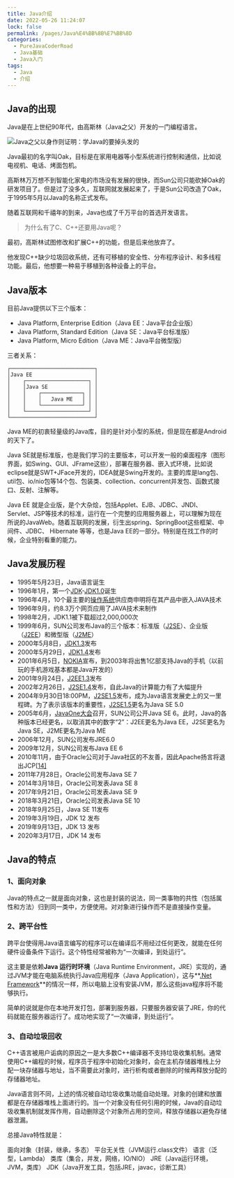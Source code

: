 ```yaml
---
title: Java介绍
date: 2022-05-26 11:24:07
lock: false
permalink: /pages/Java%E4%BB%8B%E7%BB%8D
categories: 
  - PureJavaCoderRoad
  - Java基础
  - Java入门
tags: 
  - Java
  - 介绍
---
```




## Java的出现

Java是在上世纪90年代，由高斯林（Java之父）开发的一门编程语言。

![Java之父以身作则证明：学Java的要掉头发的](https://blog-1253198264.cos.ap-guangzhou.myqcloud.com/image-20210104105506719.png)

Java最初的名字叫Oak，目标是在家用电器等小型系统进行控制和通信，比如说电视机、电话、烤面包机。

高斯林万万想不到智能化家电的市场没有发展的很快，而Sun公司只能砍掉Oak的研发项目了。但是过了没多久，互联网就发展起来了，于是Sun公司改造了Oak，于1995年5月以Java的名称正式发布。

随着互联网和千禧年的到来，Java也成了千万平台的首选开发语言。

> 为什么有了C、C++还要用Java呢？

最初，高斯林试图修改和扩展C++的功能，但是后来他放弃了。

他发现C++缺少垃圾回收系统，还有可移植的安全性、分布程序设计、和多线程功能。最后，他想要一种易于移植到各种设备上的平台。



## Java版本

目前Java提供以下三个版本：

- Java Platform, Enterprise Edition（Java EE：Java平台企业版）
- Java Platform, Standard Edition（Java SE：Java平台标准版）
- Java Platform, Micro Edition（Java ME：Java平台微型版）

三者关系：

```ascii
┌───────────────────────────┐
│Java EE                    │
│    ┌────────────────────┐ │
│    │Java SE             │ │
│    │    ┌─────────────┐ │ │
│    │    │   Java ME   │ │ │
│    │    └─────────────┘ │ │
│    └────────────────────┘ │
└───────────────────────────┘
```



Java ME的初衷轻量级的Java库，目的是针对小型的系统，但是现在都是Android的天下了。

Java SE就是标准版，也是我们学习的主要版本，可以开发一般的桌面程序（图形界面，如Swing、GUI、JFrame这些），部署在服务器、嵌入式环境，比如说eclipse就是SWT+JFace开发的，IDEA就是Swing开发的。主要的库是lang包、util包、io/nio包等14个包、包装类、collection、concurrent并发包、函数式接口、反射、注解等。

Java EE 就是企业版，是个大杂烩，包括Applet、EJB、JDBC、JNDI、Servlet、JSP等技术的标准，运行在一个完整的应用服务器上，可以理解为现在所说的JavaWeb。随着互联网的发展，衍生出spring、SpringBoot这些框架、中间件、JDBC、 Hibernate 等等，也是Java EE的一部分。特别是在找工作的时候，企业特别看重的能力。



## Java发展历程

- 1995年5月23日，Java语言诞生
- 1996年1月，第一个[JDK](https://bk.tw.lvfukeji.com/baike-JDK)-[JDK1.0](https://bk.tw.lvfukeji.com/w/index.php?title=JDK1.0&action=edit&redlink=1)诞生
- 1996年4月，10个最主要的[操作系统](https://bk.tw.lvfukeji.com/baike-操作系统)供应商申明将在其产品中嵌入JAVA技术
- 1996年9月，约8.3万个网页应用了JAVA技术来制作
- 1998年2月，JDK1.1被下载超过2,000,000次
- 1999年6月，SUN公司发布Java的三个版本：标准版（[J2SE](https://bk.tw.lvfukeji.com/baike-J2SE)）、企业版（[J2EE](https://bk.tw.lvfukeji.com/baike-J2EE)）和微型版（[J2ME](https://bk.tw.lvfukeji.com/baike-J2ME)）
- 2000年5月8日，[JDK1.3](https://bk.tw.lvfukeji.com/w/index.php?title=JDK1.3&action=edit&redlink=1)发布
- 2000年5月29日，[JDK1.4](https://bk.tw.lvfukeji.com/w/index.php?title=JDK1.4&action=edit&redlink=1)发布
- 2001年6月5日，[NOKIA](https://bk.tw.lvfukeji.com/baike-诺基亚)宣布，到2003年将出售1亿部支持Java的手机（以前玩的手机游戏基本都是Java开发的）
- 2001年9月24日，[J2EE1.3](https://bk.tw.lvfukeji.com/w/index.php?title=J2EE1.3&action=edit&redlink=1)发布
- 2002年2月26日，[J2SE1.4](https://bk.tw.lvfukeji.com/w/index.php?title=J2SE1.4&action=edit&redlink=1)发布，自此Java的计算能力有了大幅提升
- 2004年9月30日18:00PM，[J2SE1.5](https://bk.tw.lvfukeji.com/baike-J2SE1.5)发布，成为Java语言发展史上的又一里程碑。为了表示该版本的重要性，[J2SE1.5](https://bk.tw.lvfukeji.com/baike-J2SE1.5)更名为Java SE 5.0
- 2005年6月，[JavaOne大会](https://bk.tw.lvfukeji.com/baike-JavaOne大会)召开，SUN公司公开Java SE 6。此时，Java的各种版本已经更名，以取消其中的数字“2”：J2EE更名为Java EE，J2SE更名为Java SE，J2ME更名为Java ME
- 2006年12月，SUN公司发布JRE6.0
- 2009年12月，SUN公司发布Java EE 6
- 2010年11月，由于Oracle公司对于Java社区的不友善，因此Apache扬言将退出JCP[[14\]](https://bk.tw.lvfukeji.com/wiki/Java#cite_note-18)
- 2011年7月28日，Oracle公司发布Java SE 7
- 2014年3月18日，Oracle公司发表Java SE 8
- 2017年9月21日，Oracle公司发表Java SE 9
- 2018年3月21日，Oracle公司发表Java SE 10
- 2018年9月25日，Java SE 11发布
- 2019年3月19日，JDK 12 发布
- 2019年9月13日，JDK 13 发布
- 2020年3月17日，JDK 14 发布



## Java的特点



### 1、面向对象

Java的特点之一就是面向对象，这也是封装的说法，同一类事物的共性（包括属性和方法）归到同一类中，方便使用。对对象进行操作而不是直接操作变量。



### 2、跨平台性

跨平台使得用Java语言编写的程序可以在编译后不用经过任何更改，就能在任何硬件设备条件下运行。这个特性经常被称为“一次编译，到处运行”。

这主要是依赖**Java 运行时环境**（Java Runtime Environment，JRE）实现的，通过JVM才能在电脑系统执行Java应用程序（Java Application），这与**[.Net Framework](https://bk.tw.lvfukeji.com/baike-.Net_Framework)**的情况一样，所以电脑上没有安装JVM，那么这些java程序将不能够执行。

简单的说就是你在本地开发打包，部署到服务器，只要服务器安装了JRE，你的代码就能在服务器运行了。成功地实现了“一次编译，到处运行”。



### 3、自动垃圾回收

C++语言被用户诟病的原因之一是大多数C++编译器不支持垃圾收集机制。通常使用C++编程的时候，程序员于程序中初始化对象时，会在主机存储器堆栈上分配一块存储器与地址，当不需要此对象时，进行析构或者删除的时候再释放分配的存储器地址。

Java语言则不同，上述的情况被自动垃圾收集功能自动处理。对象的创建和放置都是在存储器堆栈上面进行的。当一个对象没有任何引用的时候，Java的自动垃圾收集机制就发挥作用，自动删除这个对象所占用的空间，释放存储器以避免存储器泄漏。



总接Java特性就是：

面向对象（封装，继承，多态）
平台无关性（JVM运行.class文件）
语言（泛型，Lambda）
类库（集合，并发，网络，IO/NIO）
JRE（Java运行环境，JVM，类库）
JDK（Java开发工具，包括JRE，javac，诊断工具）